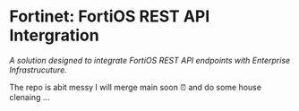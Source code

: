 # Fortinet: FortiOS REST API Intergration
*A solution designed to integrate FortiOS REST API endpoints with Enterprise Infrastrucuture.*

The repo is abit messy I will merge main soon ⏰ and do some house clenaing ...
